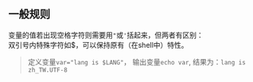 ## 一般规则
变量的值若出现空格字符则需要用`"`或`'`括起来，但两者有区别：  
双引号内特殊字符如$，可以保持原有（在shell中）特性。
>定义变量`var="lang is $LANG"`，  输出变量`echo var`, 结果为：`lang is zh_TW.UTF-8`  
